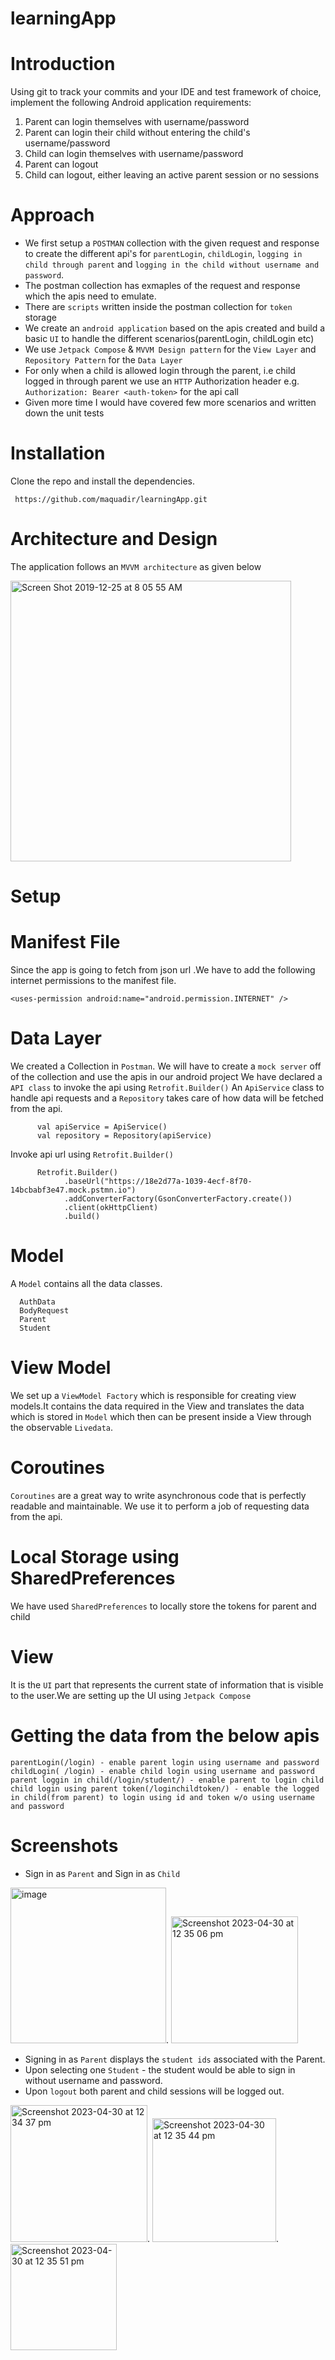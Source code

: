 # learningApp

# Introduction
Using git to track your commits and your IDE and test framework of choice, implement the following Android application requirements:

1. Parent can login themselves with username/password 
2. Parent can login their child without entering the child's username/password
3. Child can login themselves with username/password
4. Parent can logout
5. Child can logout, either leaving an active parent session or no sessions 

# Approach
- We first setup a `POSTMAN` collection with the given request and response to create the different api's for `parentLogin`, `childLogin`, `logging in child through parent` and `logging in the child without username and password`.
- The postman collection has exmaples of the request and response which the apis need to emulate.
- There are `scripts` written inside the postman collection for `token` storage
- We create an `android application` based on the apis created and build a basic `UI` to handle the different scenarios(parentLogin, childLogin etc)
- We use `Jetpack Compose` & `MVVM Design pattern` for the `View Layer` and `Repository Pattern` for the `Data Layer` 
- For only when a child is allowed login through the parent, i.e child logged in through parent we use an `HTTP` Authorization header e.g. `Authorization: Bearer <auth-token>` for the api call
- Given more time I would have covered few more scenarios and written down the unit tests


# Installation
Clone the repo and install the dependencies.

     https://github.com/maquadir/learningApp.git
  
# Architecture and Design
The application follows an `MVVM architecture` as given below

<img width="449" alt="Screen Shot 2019-12-25 at 8 05 55 AM" src="https://user-images.githubusercontent.com/19331629/71425127-6ca3cc00-26ed-11ea-98b5-a344b54b7050.png">

# Setup
# Manifest File
Since the app is going to fetch from json url .We have to add the following internet permissions to the manifest file.

    <uses-permission android:name="android.permission.INTERNET" />
  
# Data Layer
We created a Collection in `Postman`. We will have to create a `mock server` off of the collection and use the apis in our android project
We have declared a `API class` to invoke the api using `Retrofit.Builder()`
An `ApiService` class to handle api requests and a `Repository` takes care of how data will be fetched from the api.

          val apiService = ApiService()
          val repository = Repository(apiService)
          
Invoke api url using `Retrofit.Builder()`

          Retrofit.Builder()
                .baseUrl("https://18e2d77a-1039-4ecf-8f70-14bcbabf3e47.mock.pstmn.io")
                .addConverterFactory(GsonConverterFactory.create())
                .client(okHttpClient)
                .build()
# Model
A `Model` contains all the data classes. 
     
      AuthData
      BodyRequest
      Parent
      Student

# View Model
We set up a `ViewModel Factory` which is responsible for creating view models.It contains the data required in the View and translates the data which is stored in `Model` which then can be present inside a View through the observable `Livedata`.

# Coroutines
`Coroutines` are a great way to write asynchronous code that is perfectly readable and maintainable. We use it to perform a job of requesting data from the api.

# Local Storage using SharedPreferences
We have used `SharedPreferences` to locally store the tokens for parent and child

# View
It is the `UI` part that represents the current state of information that is visible to the user.We are setting up the UI using `Jetpack Compose`

# Getting the data from the below apis
  
    parentLogin(/login) - enable parent login using username and password
    childLogin( /login) - enable child login using username and password
    parent loggin in child(/login/student/) - enable parent to login child
    child login using parent token(/loginchildtoken/) - enable the logged in child(from parent) to login using id and token w/o using username and password


# Screenshots

- Sign in as `Parent` and Sign in as `Child`

<img width="249" alt="image" src="https://user-images.githubusercontent.com/19331629/235332814-3ff0a025-44b0-483b-a481-a65aaa51ed72.png">.  <img width="203" alt="Screenshot 2023-04-30 at 12 35 06 pm" src="https://user-images.githubusercontent.com/19331629/235332844-06d82e18-efef-4488-8a27-c18797f5c5da.png">


- Signing in as `Parent` displays the `student ids` associated with the Parent.
- Upon selecting one `Student` - the student would be able to sign in without username and password.
- Upon `logout` both parent and child sessions will be logged out.

<img width="219" alt="Screenshot 2023-04-30 at 12 34 37 pm" src="https://user-images.githubusercontent.com/19331629/235332847-24c621ee-640b-4e34-b970-77f0512168bd.png">. <img width="198" alt="Screenshot 2023-04-30 at 12 35 44 pm" src="https://user-images.githubusercontent.com/19331629/235332871-8f03f1c5-e9a9-4258-988f-003ce267afa4.png">. <img width="170" alt="Screenshot 2023-04-30 at 12 35 51 pm" src="https://user-images.githubusercontent.com/19331629/235332885-fa518224-9aba-4f71-aaf8-47518ba914ec.png">


